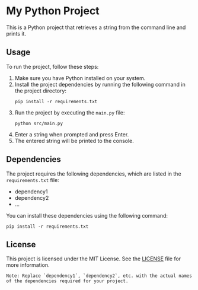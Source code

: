 # My Python Project

This is a Python project that retrieves a string from the command line and prints it.

## Usage

To run the project, follow these steps:

1. Make sure you have Python installed on your system.
2. Install the project dependencies by running the following command in the project directory:
   ```
   pip install -r requirements.txt
   ```
3. Run the project by executing the `main.py` file:
   ```
   python src/main.py
   ```
4. Enter a string when prompted and press Enter.
5. The entered string will be printed to the console.

## Dependencies

The project requires the following dependencies, which are listed in the `requirements.txt` file:

- dependency1
- dependency2
- ...

You can install these dependencies using the following command:
```
pip install -r requirements.txt
```

## License

This project is licensed under the MIT License. See the [LICENSE](LICENSE) file for more information.
```
Note: Replace `dependency1`, `dependency2`, etc. with the actual names of the dependencies required for your project.